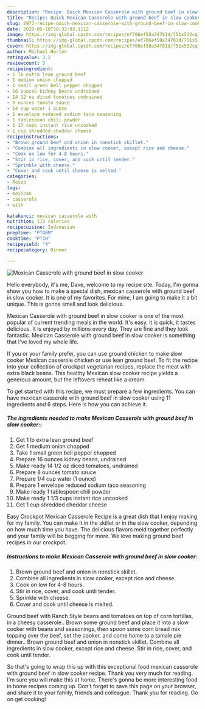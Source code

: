 ```yaml
---
description: "Recipe: Quick Mexican Casserole with ground beef in slow cooker"
title: "Recipe: Quick Mexican Casserole with ground beef in slow cooker"
slug: 2977-recipe-quick-mexican-casserole-with-ground-beef-in-slow-cooker
date: 2020-05-10T18:33:03.111Z
image: https://img-global.cpcdn.com/recipes/ef706ef58a34781d/751x532cq70/mexican-casserole-with-ground-beef-in-slow-cooker-recipe-main-photo.jpg
thumbnail: https://img-global.cpcdn.com/recipes/ef706ef58a34781d/751x532cq70/mexican-casserole-with-ground-beef-in-slow-cooker-recipe-main-photo.jpg
cover: https://img-global.cpcdn.com/recipes/ef706ef58a34781d/751x532cq70/mexican-casserole-with-ground-beef-in-slow-cooker-recipe-main-photo.jpg
author: Michael Horton
ratingvalue: 3.2
reviewcount: 3
recipeingredient:
- 1 lb extra lean ground beef
- 1 medium onion chopped
- 1 small green bell pepper chopped
- 16 ounces kidney beans undrained
- 14 12 oz diced tomatoes undrained
- 8 ounces tomato sauce
- 14 cup water 1 ounce
- 1 envelope reduced sodium taco seasoning
- 1 tablespoon chili powder
- 1 13 cups instant rice uncooked
- 1 cup shredded cheddar cheese
recipeinstructions:
- "Brown ground beef and onion in nonstick skillet."
- "Combine all ingredients in slow cooker, except rice and cheese."
- "Cook on low for 4-8 hours."
- "Stir in rice, cover, and cook until tender."
- "Sprinkle with cheese."
- "Cover and cook until cheese is melted."
categories:
- Resep
tags:
- mexican
- casserole
- with

katakunci: mexican casserole with
nutrition: 113 calories
recipecuisine: Indonesian
preptime: "PT40M"
cooktime: "PT1H"
recipeyield: "4"
recipecategory: Dinner

---
```



![Mexican Casserole with ground beef in slow cooker](https://img-global.cpcdn.com/recipes/ef706ef58a34781d/751x532cq70/mexican-casserole-with-ground-beef-in-slow-cooker-recipe-main-photo.jpg)

Hello everybody, it's me, Dave, welcome to my recipe site. Today, I'm gonna show you how to make a special dish, mexican casserole with ground beef in slow cooker. It is one of my favorites. For mine, I am going to make it a bit unique. This is gonna smell and look delicious.

Mexican Casserole with ground beef in slow cooker is one of the most popular of current trending meals in the world. It's easy, it is quick, it tastes delicious. It is enjoyed by millions every day. They are fine and they look fantastic. Mexican Casserole with ground beef in slow cooker is something that I've loved my whole life.

If you or your family prefer, you can use ground chicken to make slow cooker Mexican casserole chicken or use lean ground beef. To fit the recipe into your collection of crockpot vegetarian recipes, replace the meat with extra black beans. This healthy Mexican slow cooker recipe yields a generous amount, but the leftovers reheat like a dream.


To get started with this recipe, we must prepare a few ingredients. You can have mexican casserole with ground beef in slow cooker using 11 ingredients and 6 steps. Here is how you can achieve it.

##### The ingredients needed to make Mexican Casserole with ground beef in slow cooker::

1. Get 1 lb extra lean ground beef
1. Get 1 medium onion chopped
1. Take 1 small green bell pepper chopped
1. Prepare 16 ounces kidney beans, undrained
1. Make ready 14 1/2 oz diced tomatoes, undrained
1. Prepare 8 ounces tomato sauce
1. Prepare 1/4 cup water (1 ounce)
1. Prepare 1 envelope reduced sodium taco seasoning
1. Make ready 1 tablespoon chili powder
1. Make ready 1 1/3 cups instant rice uncooked
1. Get 1 cup shredded cheddar cheese


Easy Crockpot Mexican Casserole Recipe is a great dish that I enjoy making for my family. You can make it in the skillet or in the slow cooker, depending on how much time you have. The delicious flavors meld together perfectly and your family will be begging for more. We love making ground beef recipes in our crockpot. 

##### Instructions to make Mexican Casserole with ground beef in slow cooker:

1. Brown ground beef and onion in nonstick skillet.
1. Combine all ingredients in slow cooker, except rice and cheese.
1. Cook on low for 4-8 hours.
1. Stir in rice, cover, and cook until tender.
1. Sprinkle with cheese.
1. Cover and cook until cheese is melted.


Ground beef with Ranch Style beans and tomatoes on top of corn tortillas, in a cheesy casserole.. Brown some ground beef and place it into a slow cooker with beans and seasonings, then spoon some corn bread mix topping over the beef, set the cooker, and come home to a tamale pie dinner.. Brown ground beef and onion in nonstick skillet. Combine all ingredients in slow cooker, except rice and cheese. Stir in rice, cover, and cook until tender. 

So that's going to wrap this up with this exceptional food mexican casserole with ground beef in slow cooker recipe. Thank you very much for reading. I'm sure you will make this at home. There's gonna be more interesting food in home recipes coming up. Don't forget to save this page on your browser, and share it to your family, friends and colleague. Thank you for reading. Go on get cooking!
